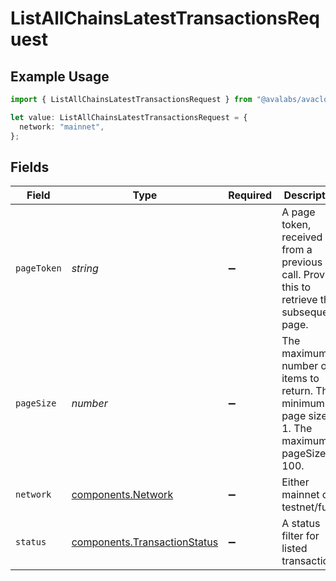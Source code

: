 # ListAllChainsLatestTransactionsRequest

## Example Usage

```typescript
import { ListAllChainsLatestTransactionsRequest } from "@avalabs/avacloud-sdk/models/operations";

let value: ListAllChainsLatestTransactionsRequest = {
  network: "mainnet",
};
```

## Fields

| Field                                                                                           | Type                                                                                            | Required                                                                                        | Description                                                                                     | Example                                                                                         |
| ----------------------------------------------------------------------------------------------- | ----------------------------------------------------------------------------------------------- | ----------------------------------------------------------------------------------------------- | ----------------------------------------------------------------------------------------------- | ----------------------------------------------------------------------------------------------- |
| `pageToken`                                                                                     | *string*                                                                                        | :heavy_minus_sign:                                                                              | A page token, received from a previous list call. Provide this to retrieve the subsequent page. |                                                                                                 |
| `pageSize`                                                                                      | *number*                                                                                        | :heavy_minus_sign:                                                                              | The maximum number of items to return. The minimum page size is 1. The maximum pageSize is 100. | 10                                                                                              |
| `network`                                                                                       | [components.Network](../../models/components/network.md)                                        | :heavy_minus_sign:                                                                              | Either mainnet or testnet/fuji.                                                                 | mainnet                                                                                         |
| `status`                                                                                        | [components.TransactionStatus](../../models/components/transactionstatus.md)                    | :heavy_minus_sign:                                                                              | A status filter for listed transactions.                                                        |                                                                                                 |